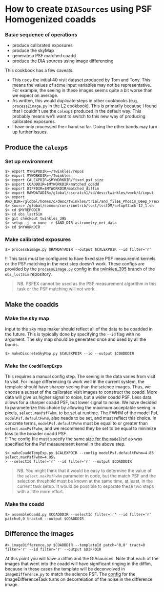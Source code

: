 # How to create `DIASources` using PSF Homogenized coadds

### Basic sequence of operations
* produce calibrated exposures
* produce the skyMap
* generate a PSF matched coadd
* produce the DIA sources using image differencing

This cookbook has a few caveats.
* This uses the initial 40 visit dataset produced by Tom and Tony.  This means the values of some input variables may not be representative.  For example, the seeing in these images seems quite a bit worse than we expect on average.
* As written, this would duplicate steps in other cookbooks (e.g. `processEimage.py` in the L2 cookbook).  This is primarily because I found that I couldn't use the `calexp`s produced in the default way.  This probably means we'll want to switch to this new way of producing calibrated exposures.
* I have only processed the r band so far.  Doing the other bands may turn up further issues.

## Produce the `calexp`s

### Set up environment
```
$> export MYREPODIR=~/Twinkles/repos
$> export MYWORKDIR=~/Twinkles
$> export CALEXPDIR=$MYWORKDIR/fixed_psf_size
$> export COADDDIR=$MYWORKDIR/matched_coadd
$> export DIFFDIR=$MYWORKDIR/matched_diffim
$> export RAWDATADIR=/global/cscratch1/sd/desc/twinkles/work/4/input
$> export AND_DIR=/global/homes/d/desc/twinkles/trial/and_files_Phosim_Deep_Precursor
$> source /global/common/cori/contrib/lsst/lsstDM/setupStack-12_1.sh
$> cd $MYREPODIR
$> cd obs_lsstSim
$> git checkout twinkles_395
$> setup -j -m none -r $AND_DIR astrometry_net_data
$> cd $MYWORKDIR
```
### Make calibrated exposures
```
$> processEimage.py $RAWDATADIR --output $CALEXPDIR --id filter='r'
```
‼️ This task must be configured to have fixed size PSF measuremnt kernels or the PSF matching in the next step
doesn't work.  These configs are provided by the [`processEimage.py` config](https://github.com/lsst/obs_lsstSim/blob/twinkles_395/config/processEimage.py) in the [twinkles_395](https://github.com/lsst/obs_lsstSim/tree/twinkles_395) branch of the `obs_lsstSim` repository.</br>

> NB. PSFEX cannot be used as the PSF measurement algorithm in this task or the PSF matching will not work.

## Make the coadds
### Make the sky map
Input to the sky map maker should reflect all of the data to be coadded in the future.  This is typically done by specifying the `--id` flag with no argument.  The sky map should be generated once and used by all the bands.
```
$> makeDiscreteSkyMap.py $CALEXPDIR --id --output $COADDDIR
```
### Make the `CoaddTempExp`s
This requires a manual config step.  The seeing in the data varies from visit to visit.  For image differencing to work well in the current system, the template should have sharper seeing than the science images.  Thus, we choose a subset of the calibrated visit images to construct the coadd.  More data will give us higher signal to noise, but a wider coadd PSF.  Less data allows for a sharper coadd PSF, but lower signal to noise.  We have decided to parameterize this choice by allowing the maximum acceptable seeing in pixels, `select.maxPsfFwhm`, to be set at runtime.  The FWHM of the model Psf, `modelPsf.defaultFwhm`, also needs to be set, and must reflect this choice.  In concrete terms, `modelPsf.defaultFwhm` must be equal to or greater than `select.maxPsfFwhm`, and we recommend they be set to be equal to minimize loss to the broader coadd PSF.</br>
‼️ The config file must specify the same [size for the `modelPsf`](https://github.com/lsst/obs_lsstSim/blob/twinkles_395/config/makeCoaddTempExp.py#L6) as was specified for the Psf measurement kernel in the above step.
```
$> makeCoaddTempExp.py $CALEXPDIR --config modelPsf.defaultFwhm=4.85 select.maxPsfFwhm=4.85\
> --selectId filter='r' --id filter='r' --output $COADDDIR
```
> NB. You might think that it would be easy to determine the value of the `select.maxPsfFwhm` parameter in code, but the match PSF and the selection threshold must be known at the same time, at least, in the current task setup.  It would be possible to separate these two steps with a little more effort.

### Make the coadd
```
$> assembleCoadd.py $COADDDIR --selectId filter='r' --id filter='r' patch=0,0 tract=0 --output $COADDDIR
```
## Difference the images
```
#> imageDifference.py $COADDDIR --templateId patch='0,0' tract=0 filter='r' --id filter='r' --output $DIFFDIR
```
At this point you will have a diffim and the DIAsources.  Note that each of the images that went into the coadd will have significant
ringing in the diffim, because in these cases the template will be deconvolved in `ImageDifference.py` to match the science PSF.  The [config](https://github.com/lsst/obs_lsstSim/blob/twinkles_395/config/imageDifference.py) for the ImageDifferenceTask turns on decorrelation of the noise in the difference image.
